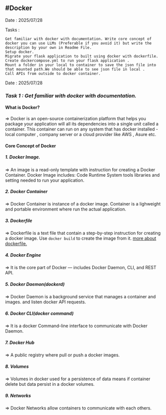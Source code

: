 #**Docker**
------------
Date : 2025/07/28

Tasks : 

	Get familiar with docker with documentation. Write core concept of docker you can use LLMs (Preferable if you avoid it) but write the description by your own in Readme File.
	Setup docker.
	Migrate your flask application to built using docker with dockerfile.
	Create dockercompose.yml to run your flask application .
	Mount a folder in your local to container to save the json file into that mounted path.We should be able to see json file in local .
	Call APIs from outside to docker container.

Date : 2025/07/28

### ***Task 1 : Get familiar with docker with documentation.***

#### **What is Docker?**
=> Docker is an open-source containerization platform that helps you package your application will all its dependencies into a single unit called a container. This container can run on any system that has docker installed - local computer , company server or a cloud provider like AWS , Asure etc.

#### **Core Concept of Docker**

##### **1. Docker Image.**
=> An image is a read-only template with instruction for creating a Docker Container.
Docker Image includes:
Code
Runtime
System tools
libraries
and setting needed to run your application.

##### 2. Docker Container
=> Docker Container is instance of a docker image. Container is a lighweight and portable environment where run the actual application. 

##### 3. Dockerfile
=> Dockerfile is a text file that contain a step-by-step instruction for creating a docker image. Use `docker build` to create the image from it. [more about dockerfile.](http://https://docs.docker.com/get-started/docker-concepts/building-images/writing-a-dockerfile/ "more about dockerfile")

##### 4. Docker Engine
=> It is the core part of Docker — includes Docker Daemon, CLI, and REST API.

##### 5. Docker Daemon(dockerd)
=> Docker Daemon is a background service that manages a container and images. and listen docker API requests.

##### 6. Docker CLI(docker command)
=> It is a docker Command-line interface to  communicate with Docker Daemon.

##### 7. Docker Hub
=> A public registry where pull or push a docker images.

##### 8. Volumes
=> Volumes in docker used for a persistence of data means if container delete but data persist in a docker volumes.

##### 9. Networks
=> Docker Networks allow containers to communicate with each others.

